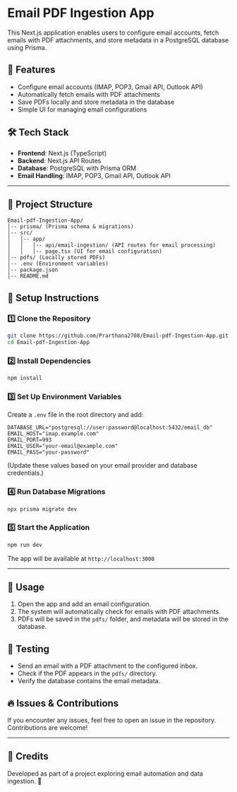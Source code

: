 # Email PDF Ingestion App

This Next.js application enables users to configure email accounts, fetch emails with PDF attachments, and store metadata in a PostgreSQL database using Prisma.

## 🚀 Features
- Configure email accounts (IMAP, POP3, Gmail API, Outlook API)
- Automatically fetch emails with PDF attachments
- Save PDFs locally and store metadata in the database
- Simple UI for managing email configurations

## 🛠 Tech Stack
- **Frontend**: Next.js (TypeScript)
- **Backend**: Next.js API Routes
- **Database**: PostgreSQL with Prisma ORM
- **Email Handling**: IMAP, POP3, Gmail API, Outlook API

---

## 📂 Project Structure
```
Email-pdf-Ingestion-App/
│-- prisma/ (Prisma schema & migrations)
│-- src/
│   │-- app/
│   │   │-- api/email-ingestion/ (API routes for email processing)
│   │   │-- page.tsx (UI for email configuration)
│-- pdfs/ (Locally stored PDFs)
│-- .env (Environment variables)
│-- package.json
│-- README.md
```

## 🔧 Setup Instructions
### 1️⃣ Clone the Repository
```sh
git clone https://github.com/Prarthana2708/Email-pdf-Ingestion-App.git
cd Email-pdf-Ingestion-App
```

### 2️⃣ Install Dependencies
```sh
npm install
```

### 3️⃣ Set Up Environment Variables
Create a `.env` file in the root directory and add:
```
DATABASE_URL="postgresql://user:password@localhost:5432/email_db"
EMAIL_HOST="imap.example.com"
EMAIL_PORT=993
EMAIL_USER="your-email@example.com"
EMAIL_PASS="your-password"
```
(Update these values based on your email provider and database credentials.)

### 4️⃣ Run Database Migrations
```sh
npx prisma migrate dev
```

### 5️⃣ Start the Application
```sh
npm run dev
```
The app will be available at `http://localhost:3000`

---

## 📌 Usage
1. Open the app and add an email configuration.
2. The system will automatically check for emails with PDF attachments.
3. PDFs will be saved in the `pdfs/` folder, and metadata will be stored in the database.

## 📝 Testing
- Send an email with a PDF attachment to the configured inbox.
- Check if the PDF appears in the `pdfs/` directory.
- Verify the database contains the email metadata.

## 🔥 Issues & Contributions
If you encounter any issues, feel free to open an issue in the repository. Contributions are welcome!

---

## 🌟 Credits
Developed as part of a project exploring email automation and data ingestion. 🚀

